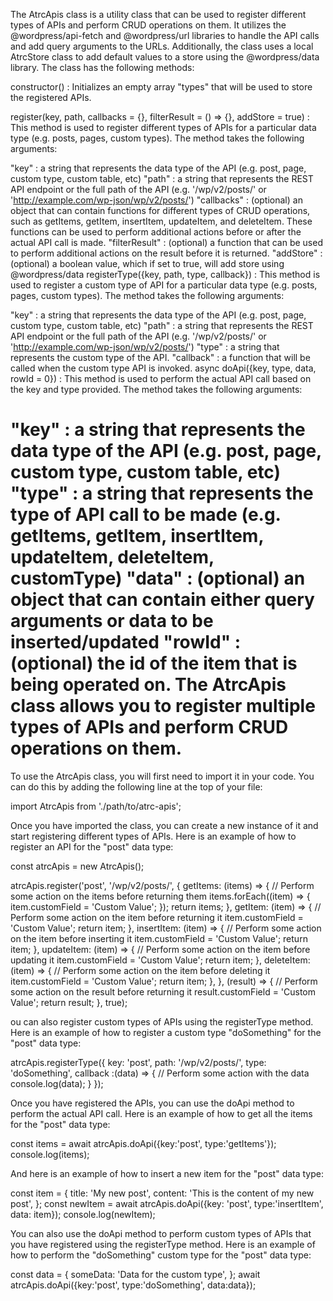 The AtrcApis class is a utility class that can be used to register different types of APIs and perform CRUD operations on them. It utilizes the @wordpress/api-fetch and @wordpress/url libraries to handle the API calls and add query arguments to the URLs. Additionally, the class uses a local AtrcStore class to add default values to a store using the @wordpress/data library. The class has the following methods:

constructor() : Initializes an empty array "types" that will be used to store the registered APIs.

register(key, path, callbacks = {}, filterResult = () => {}, addStore = true) : This method is used to register different types of APIs for a particular data type (e.g. posts, pages, custom types). The method takes the following arguments:

"key" : a string that represents the data type of the API (e.g. post, page, custom type, custom table, etc)
"path" : a string that represents the REST API endpoint or the full path of the API (e.g. '/wp/v2/posts/' or 'http://example.com/wp-json/wp/v2/posts/')
"callbacks" : (optional) an object that can contain functions for different types of CRUD operations, such as getItems, getItem, insertItem, updateItem, and deleteItem. These functions can be used to perform additional actions before or after the actual API call is made.
"filterResult" : (optional) a function that can be used to perform additional actions on the result before it is returned.
"addStore" : (optional) a boolean value, which if set to true, will add store using @wordpress/data
registerType({key, path, type, callback}) : This method is used to register a custom type of API for a particular data type (e.g. posts, pages, custom types). The method takes the following arguments:

"key" : a string that represents the data type of the API (e.g. post, page, custom type, custom table, etc)
"path" : a string that represents the REST API endpoint or the full path of the API (e.g. '/wp/v2/posts/' or 'http://example.com/wp-json/wp/v2/posts/')
"type" : a string that represents the custom type of the API.
"callback" : a function that will be called when the custom type API is invoked.
async doApi({key, type, data, rowId = 0}) : This method is used to perform the actual API call based on the key and type provided. The method takes the following arguments:

"key" : a string that represents the data type of the API (e.g. post, page, custom type, custom table, etc)
"type" : a string that represents the type of API call to be made (e.g. getItems, getItem, insertItem, updateItem, deleteItem, customType)
"data" : (optional) an object that can contain either query arguments or data to be inserted/updated
"rowId" : (optional) the id of the item that is being operated on.
The AtrcApis class allows you to register multiple types of APIs and perform CRUD operations on them.
========================================================
To use the AtrcApis class, you will first need to import it in your code. You can do this by adding the following line at the top of your file:

import AtrcApis from './path/to/atrc-apis';

Once you have imported the class, you can create a new instance of it and start registering different types of APIs. Here is an example of how to register an API for the "post" data type:

const atrcApis = new AtrcApis();

atrcApis.register('post', '/wp/v2/posts/', {
getItems: (items) => {
// Perform some action on the items before returning them
items.forEach((item) => {
item.customField = 'Custom Value';
});
return items;
},
getItem: (item) => {
// Perform some action on the item before returning it
item.customField = 'Custom Value';
return item;
},
insertItem: (item) => {
// Perform some action on the item before inserting it
item.customField = 'Custom Value';
return item;
},
updateItem: (item) => {
// Perform some action on the item before updating it
item.customField = 'Custom Value';
return item;
},
deleteItem: (item) => {
// Perform some action on the item before deleting it
item.customField = 'Custom Value';
return item;
},
},
(result) => {
// Perform some action on the result before returning it
result.customField = 'Custom Value';
return result;
},
true);

ou can also register custom types of APIs using the registerType method. Here is an example of how to register a custom type "doSomething" for the "post" data type:

atrcApis.registerType({
key: 'post',
path: '/wp/v2/posts/',
type: 'doSomething',
callback :(data) => {
// Perform some action with the data
console.log(data);
}
});

Once you have registered the APIs, you can use the doApi method to perform the actual API call. Here is an example of how to get all the items for the "post" data type:

const items = await atrcApis.doApi({key:'post', type:'getItems'});
console.log(items);

And here is an example of how to insert a new item for the "post" data type:

const item = {
title: 'My new post',
content: 'This is the content of my new post',
};
const newItem = await atrcApis.doApi({key: 'post', type:'insertItem', data: item});
console.log(newItem);

You can also use the doApi method to perform custom types of APIs that you have registered using the registerType method. Here is an example of how to perform the "doSomething" custom type for the "post" data type:

const data = {
someData: 'Data for the custom type',
};
await atrcApis.doApi({key:'post', type:'doSomething', data:data});
